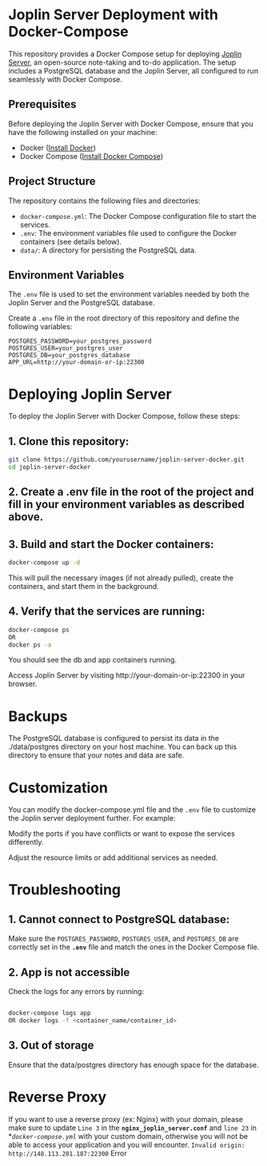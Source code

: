 # Joplin Server Deployment with Docker-Compose

This repository provides a Docker Compose setup for deploying [Joplin Server](https://joplinapp.org/), an open-source note-taking and to-do application. The setup includes a PostgreSQL database and the Joplin Server, all configured to run seamlessly with Docker Compose.

## Prerequisites

Before deploying the Joplin Server with Docker Compose, ensure that you have the following installed on your machine:

- Docker ([Install Docker](https://docs.docker.com/get-docker/))
- Docker Compose ([Install Docker Compose](https://docs.docker.com/compose/install/))

## Project Structure

The repository contains the following files and directories:

- `docker-compose.yml`: The Docker Compose configuration file to start the services.
- `.env`: The environment variables file used to configure the Docker containers (see details below).
- `data/`: A directory for persisting the PostgreSQL data.

## Environment Variables

The `.env` file is used to set the environment variables needed by both the Joplin Server and the PostgreSQL database. 

Create a `.env` file in the root directory of this repository and define the following variables:

```dotenv
POSTGRES_PASSWORD=your_postgres_password
POSTGRES_USER=your_postgres_user
POSTGRES_DB=your_postgres_database
APP_URL=http://your-domain-or-ip:22300
````

# Deploying Joplin Server

To deploy the Joplin Server with Docker Compose, follow these steps:

## 1. Clone this repository:

```bash
git clone https://github.com/yourusername/joplin-server-docker.git
cd joplin-server-docker
```

## 2. Create a .env file in the root of the project and fill in your environment variables as described above.

## 3. Build and start the Docker containers:

```bash
docker-compose up -d
```

This will pull the necessary images (if not already pulled), create the containers, and start them in the background.

## 4. Verify that the services are running:
```bash
docker-compose ps
OR
docker ps -a
```
You should see the db and app containers running.

Access Joplin Server by visiting http://your-domain-or-ip:22300 in your browser.

# Backups

The PostgreSQL database is configured to persist its data in the ./data/postgres directory on your host machine. You can back up this directory to ensure that your notes and data are safe.

# Customization

You can modify the docker-compose.yml file and the ``.env`` file to customize the Joplin server deployment further. For example:

Modify the ports if you have conflicts or want to expose the services differently.

Adjust the resource limits or add additional services as needed.

# Troubleshooting

## 1. Cannot connect to PostgreSQL database:

Make sure the ``POSTGRES_PASSWORD``, ``POSTGRES_USER``, and ``POSTGRES_DB`` are correctly set in the **``.env``** file and match the ones in the Docker Compose file.

## 2. App is not accessible

Check the logs for any errors by running:

```bash

docker-compose logs app
OR docker logs -f <container_name/container_id>
```

## 3. Out of storage

Ensure that the data/postgres directory has enough space for the database.

# Reverse Proxy

If you want to use a reverse proxy (ex: Nginx) with your domain, please make sure to update ``Line 3`` in the **`nginx_joplin_server.conf`** and ``line 23`` in **``docker-compose.yml``* with your custom domain, otherwise you will not be able to access your application and you will encounter. ``Invalid origin: http://148.113.201.187:22300`` Error
